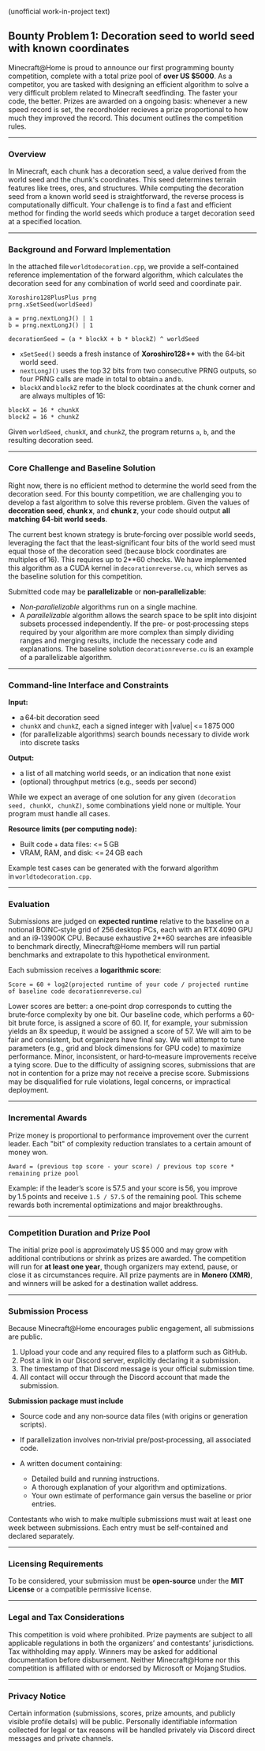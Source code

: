 (unofficial work-in-project text)

## Bounty Problem 1: Decoration seed to world seed with known coordinates

Minecraft@Home is proud to announce our first programming bounty competition, complete with a total prize pool of **over US $5000**. As a competitor, you are tasked with designing an efficient algorithm to solve a very difficult problem related to Minecraft seedfinding. The faster your code, the better. Prizes are awarded on a ongoing basis: whenever a new speed record is set, the recordholder recieves a prize proportional to how much they improved the record. This document outlines the competition rules.

---

### Overview

In Minecraft, each chunk has a decoration seed, a value derived from the world seed and the chunk's coordinates. This seed determines terrain features like trees, ores, and structures. While computing the decoration seed from a known world seed is straightforward, the reverse process is computationally difficult. Your challenge is to find a fast and efficient method for finding the world seeds which produce a target decoration seed at a specified location.

---

### Background and Forward Implementation

In the attached file `worldtodecoration.cpp`, we provide a self‑contained reference implementation of the forward algorithm, which calculates the decoration seed for any combination of world seed and coordinate pair.

```
Xoroshiro128PlusPlus prng
prng.xSetSeed(worldSeed)

a = prng.nextLongJ() | 1
b = prng.nextLongJ() | 1

decorationSeed = (a * blockX + b * blockZ) ^ worldSeed
```

* `xSetSeed()` seeds a fresh instance of **Xoroshiro128++** with the 64‑bit world seed.
* `nextLongJ()` uses the top 32 bits from two consecutive PRNG outputs, so four PRNG calls are made in total to obtain `a` and `b`.
* `blockX` and `blockZ` refer to the block coordinates at the chunk corner and are always multiples of 16:

```
blockX = 16 * chunkX
blockZ = 16 * chunkZ
```

Given `worldSeed`, `chunkX`, and `chunkZ`, the program returns `a`, `b`, and the resulting decoration seed.

---

### Core Challenge and Baseline Solution

Right now, there is no efficient method to determine the world seed from the decoration seed. For this bounty competition, we are challenging you to develop a fast algorithm to solve this reverse problem. Given the values of **decoration seed**, **chunk x**, and **chunk z**, your code should output **all matching 64‑bit world seeds**.

The current best known strategy is brute‑forcing over possible world seeds, leveraging the fact that the least‑significant four bits of the world seed must equal those of the decoration seed (because block coordinates are multiples of 16). This requires up to 2**60 checks. We have implemented this algorithm as a CUDA kernel in `decorationreverse.cu`, which serves as the baseline solution for this competition.

Submitted code may be **parallelizable** or **non‑parallelizable**:

* *Non‑parallelizable* algorithms run on a single machine.
* A *parallelizable* algorithm allows the search space to be split into disjoint subsets processed independently. If the pre‑ or post‑processing steps required by your algorithm are more complex than simply dividing ranges and merging results, include the necessary code and explanations. The baseline solution `decorationreverse.cu` is an example of a parallelizable algorithm.

---

### Command‑line Interface and Constraints

**Input:**

* a 64‑bit decoration seed
* `chunkX` and `chunkZ`, each a signed integer with |value| <= 1 875 000
* (for parallelizable algorithms) search bounds necessary to divide work into discrete tasks

**Output:**

* a list of all matching world seeds, or an indication that none exist
* (optional) throughput metrics (e.g., seeds per second)

While we expect an average of one solution for any given `(decoration seed, chunkX, chunkZ)`, some combinations yield none or multiple. Your program must handle all cases.

**Resource limits (per computing node):**

* Built code + data files: <= 5 GB
* VRAM, RAM, and disk: <= 24 GB each

Example test cases can be generated with the forward algorithm in `worldtodecoration.cpp`.

---

### Evaluation

Submissions are judged on **expected runtime** relative to the baseline on a notional BOINC‑style grid of 256 desktop PCs, each with an RTX 4090 GPU and an i9‑13900K CPU. Because exhaustive 2**60 searches are infeasible to benchmark directly, Minecraft\@Home members will run partial benchmarks and extrapolate to this hypothetical environment.

Each submission receives a **logarithmic score**:

```
Score = 60 + log2(projected runtime of your code / projected runtime of baseline code decorationreverse.cu)
```

Lower scores are better: a one‑point drop corresponds to cutting the brute‑force complexity by one bit. Our baseline code, which performs a 60-bit brute force, is assigned a score of 60. If, for example, your submission yields an 8x speedup, it would be assigned a score of 57. We will aim to be fair and consistent, but organizers have final say. We will attempt to tune parameters (e.g., grid and block dimensions for GPU code) to maximize performance. Minor, inconsistent, or hard‑to‑measure improvements receive a tying score. Due to the difficulty of assigning scores, submissions that are not in contention for a prize may not receive a precise score. Submissions may be disqualified for rule violations, legal concerns, or impractical deployment.

---

### Incremental Awards

Prize money is proportional to performance improvement over the current leader. Each "bit" of complexity reduction translates to a certain amount of money won.

```
Award = (previous top score - your score) / previous top score * remaining prize pool
```

Example: if the leader’s score is 57.5 and your score is 56, you improve by 1.5 points and receive `1.5 / 57.5` of the remaining pool. This scheme rewards both incremental optimizations and major breakthroughs.

---

### Competition Duration and Prize Pool

The initial prize pool is approximately US \$5 000 and may grow with additional contributions or shrink as prizes are awarded. The competition will run for **at least one year**, though organizers may extend, pause, or close it as circumstances require. All prize payments are in **Monero (XMR)**, and winners will be asked for a destination wallet address.

---

### Submission Process

Because Minecraft\@Home encourages public engagement, all submissions are public.

1. Upload your code and any required files to a platform such as GitHub.
2. Post a link in our Discord server, explicitly declaring it a submission.
3. The timestamp of that Discord message is your official submission time.
4. All contact will occur through the Discord account that made the submission.

**Submission package must include**

* Source code and any non‑source data files (with origins or generation scripts).
* If parallelization involves non‑trivial pre/post‑processing, all associated code.
* A written document containing:

  * Detailed build and running instructions.
  * A thorough explanation of your algorithm and optimizations.
  * Your own estimate of performance gain versus the baseline or prior entries.

Contestants who wish to make multiple submissions must wait at least one week between submissions. Each entry must be self‑contained and declared separately.

---

### Licensing Requirements

To be considered, your submission must be **open‑source** under the **MIT License** or a compatible permissive license.

---

### Legal and Tax Considerations

This competition is void where prohibited. Prize payments are subject to all applicable regulations in both the organizers’ and contestants’ jurisdictions. Tax withholding may apply. Winners may be asked for additional documentation before disbursement. Neither Minecraft\@Home nor this competition is affiliated with or endorsed by Microsoft or Mojang Studios.

---

### Privacy Notice

Certain information (submissions, scores, prize amounts, and publicly visible profile details) will be public. Personally identifiable information collected for legal or tax reasons will be handled privately via Discord direct messages and private channels.
